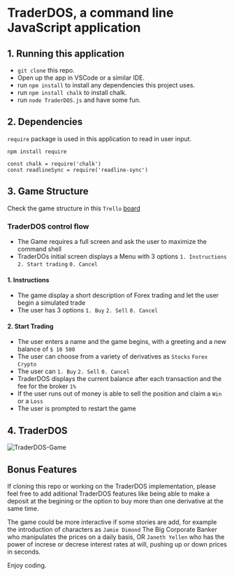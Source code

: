 # TraderDOS, a command line JavaScript application

## 1. Running this application

* `git clone` this repo.
* Open up the app in VSCode or a similar IDE.
* run `npm install` to install any dependencies this project uses.
* run `npm install chalk` to install chalk.
* run `node TraderDOS.js` and have some fun.

## 2. Dependencies

`require` package is used in this application to read in user input.

```npm install require```

```javacript
const chalk = require('chalk')
const readlineSync = require('readline-sync')
```

## 3. Game Structure

Check the game structure in this `Trello`  [board](https://trello.com/b/zTBYt0qg/trader-dos-game) 

### TraderDOS control flow

* The Game requires a full screen and ask the user to maximize the command shell
* TraderDOs initial screen displays a Menu with 3 options `1. Instructions` `2. Start trading` `0. Cancel`
#### 1. Instructions

* The game display a short description of Forex trading and let the user begin a simulated trade
* The user has 3 options `1. Buy` `2. Sell` `0. Cancel`

#### 2. Start Trading

* The user enters a name and the game begins, with a greeting and a new balance of ` $ 10 500 `
* The user can choose from a variety of derivatives as `Stocks` `Forex` `Crypto`
* The user can `1. Buy` `2. Sell` `0. Cancel`
* TraderDOS displays the current balance after each transaction and the fee for the broker `1%`
* If the user runs out of money is able to sell the position and claim a `Win` or a `Loss`
* The user is prompted to restart the game

## 4. TraderDOS

![TraderDOS-Game](./TraderDOS.gif)

## Bonus Features

If cloning this repo or working on the TraderDOS implementation, please feel free to add aditional TraderDOS features like being able to make a deposit at the begining or the option to buy more than one derivative at the same time.

The game could be more interactive if some stories are add, for example the introduction of characters as `Jamie Dimond` The Big Corporate Banker who manipulates the prices on a daily basis, OR `Janeth Yellen` who has the power of increse or decrese interest rates at will, pushing up or down prices in seconds.

Enjoy coding.
